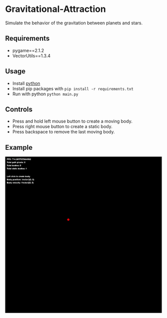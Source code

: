 # Gravitational-Attraction
Simulate the behavior of the gravitation between planets and stars.

## Requirements
* pygame==2.1.2
* VectorUtils==1.3.4

## Usage
* Install [python](https://www.python.org/downloads/)
* Install pip packages with ```pip install -r requirements.txt```
* Run with python ```python main.py```

## Controls
* Press and hold left mouse button to create a moving body.
* Press right mouse button to create a static body.
* Press backspace to remove the last moving body.

## Example
![Alt text](https://raw.githubusercontent.com/Monkvy/Gravitational-Attraction/main/Example.gif)

